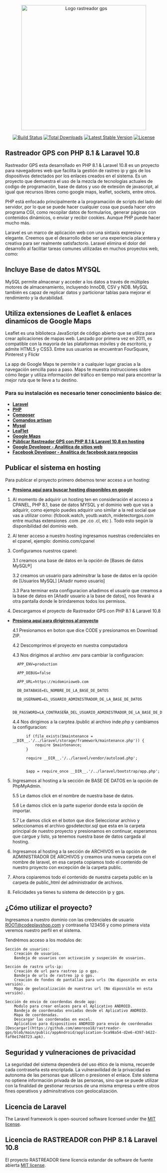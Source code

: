 <p align="center"><a href="https://github.com/amoroso18/rastreador-gps" target="_blank"><img src="https://github.com/amoroso18/rastreador-gps/blob/main/public/icons/spy.png" width="400" alt="Logo rastreador gps"></a></p>

<p align="center">
<a href="https://github.com/laravel/framework/actions"><img src="https://github.com/laravel/framework/workflows/tests/badge.svg" alt="Build Status"></a>
<a href="https://packagist.org/packages/laravel/framework"><img src="https://img.shields.io/packagist/dt/laravel/framework" alt="Total Downloads"></a>
<a href="https://packagist.org/packages/laravel/framework"><img src="https://img.shields.io/packagist/v/laravel/framework" alt="Latest Stable Version"></a>
<a href="https://packagist.org/packages/laravel/framework"><img src="https://img.shields.io/packagist/l/laravel/framework" alt="License"></a>
</p>

## Rastreador GPS con PHP 8.1 & Laravel 10.8 

Rastreador GPS esta desarrollado en PHP 8.1 & Laravel 10.8 es un proyecto para navegadores web que facilita la gestión de rastreo ip y gps de los dispositivos detectados por los enlaces creados en el sistema. Es un proyecto que demuestra el uso de la mezcla de tecnologías actuales de codigo de programación, base de datos y uso de extesión de javascript, al igual que recursos libres como google maps, leaflet, sockets, entre otros.

PHP está enfocado principalmente a la programación de scripts del lado del servidor, por lo que se puede hacer cualquier cosa que pueda hacer otro programa CGI, como recopilar datos de formularios, generar páginas con contenidos dinámicos, o enviar y recibir cookies. Aunque PHP puede hacer mucho más.

Laravel es un marco de aplicación web con una sintaxis expresiva y elegante. Creemos que el desarrollo debe ser una experiencia placentera y creativa para ser realmente satisfactorio. Laravel elimina el dolor del desarrollo al facilitar tareas comunes utilizadas en muchos proyectos web, como:

## Incluye Base de datos MYSQL

MySQL permite almacenar y acceder a los datos a través de múltiples motores de almacenamiento, incluyendo InnoDB, CSV y NDB. MySQL también es capaz de replicar datos y particionar tablas para mejorar el rendimiento y la durabilidad.

## Utiliza extensiones de Leaflet & enlaces dinamicos de Google Maps

Leaflet es una biblioteca JavaScript de código abierto que se utiliza para crear aplicaciones de mapas web. Lanzado por primera vez en 2011, es compatible con la mayoría de las plataformas móviles y de escritorio, y admite HTML5 y CSS3. Entre sus usuarios se encuentran FourSquare, Pinterest y Flickr

La app de Google Maps te permite ir a cualquier lugar gracias a la navegación sencilla paso a paso. Maps te muestra instrucciones sobre cómo llegar y utiliza información del tráfico en tiempo real para encontrar la mejor ruta que te lleve a tu destino.

### Para su instalación es necesario tener conocimiento básico de:

- **[Laravel](https://laravel.com/)**
- **[PHP](https://www.php.net/manual/es/intro-whatis.php)**
- **[Composer](https://getcomposer.org/)**
- **[Comandos artisan](https://dev.to/leonmatiasm/los-comandos-php-artisan-mas-usados-por-mi-415p)**
- **[Mysql](https://www.mysql.com/)**
- **[LeaFlet](https://leafletjs.com/)**
- **[Google Maps](https://www.google.com/maps)**
- **[Públicar Rastreador GPS con PHP 8.1 & Laravel 10.8 en hosting](https://github.com/amoroso18/rastreador-gps)**
- **[Google Developer - Analitica de sitios web](https://developers.google.com/analytics?hl=es-419)**
- **[Facebook Developer - Analitica de facebook para negocios](https://developers.facebook.com/)**

## Publicar el sistema en hosting

Para publicar el proyecto primero debemos tener acceso a un hosting: 
- **[Presiona aquí para buscar hosting disponibles en google](https://www.google.com/search?q=hosting+en+peru)**

1) Al momento de adquirir un hosting ten en consideración el acceso a CPANEL, PHP 8.1, base de datos MYSQL y el dominio web que vas a adquirir, como ejemplo puedes adquirir uno similar a la red social que vas a utilizar como: (fcbook.watch, youtb.watch, midetectorgps.com entre muchas extensiones .com .pe .co .cl, etc ). Todo esto según la disponibilidad del dominio web.

2) Al tener acceso a nuestro hosting ingresamos nuestras credenciales en el cpanel, ejemplo: dominio.com/cpanel

3) Configuramos nuestros cpanel:

    3.1 creamos una base de datos en la opción de [Bases de datos MySQL®]

    3.2 creamos un usuario para adminsitrar la base de datos en la opción de [Usuarios MySQL] [Añadir nuevo usuario]
    
    3.3 Para terminar esta configuracion añadimos el usuario que creamos a la base de datos en [Añadir usuario a la base de datos], nos llevará a otra pantalla donde le brindaremos todos los permisos.

4) Descargamos el proyecto de Rastreador GPS con PHP 8.1 & Laravel 10.8
- **[Presiona aquí para dirigirnos al proyecto](https://github.com/amoroso18/rastreador-gps)**

    4.1 Presionamos en boton que dice CODE y presionamos en Download ZIP.

    4.2 Descomprimos el proyecto en nuestra computadora

    4.3 Nos dirigimos al archivo .env para cambiar la configuracion:

        APP_ENV=production

        APP_DEBUG=false

        APP_URL=https://midominioweb.com

        DB_DATABASE=EL_NOMBRE_DE_LA_BASE_DE_DATOS

        DB_USERNAME=EL_USUARIO_ADMINISTRADOR_DE_LA_BASE_DE_DATOS

        DB_PASSWORD=LA_CONTRASEÑA_DEL_USUARIO_ADMINISTRADOR_DE_LA_BASE_DE_DATOS

    4.4 Nos dirigimos a la carptea /public al archivo inde.php y cambiamos la configuracion:

            if (file_exists($maintenance = __DIR__.'/../laravel/storage/framework/maintenance.php')) {
                require $maintenance;
            }

            require __DIR__.'/../laravel/vendor/autoload.php';


            $app = require_once __DIR__.'/../laravel/bootstrap/app.php';

5) Ingresamos al hosting a la sección de BASE DE DATOS en la opción de PhpMyAdmin.

    5.5 Le damos click en el nombre de nuestra base de datos.

    5.6 Le damos click en la parte superior donde esta la opción de importar.

    5.7 Le damos click en el boton que dice Seleccionar archivo y seleccionamos el archivo gpsdetector.sql que esta en la carpeta principal de nuestro proyecto y presionamos en continuar, esperamos que cargue y listo, ya tenemos nuestra base de datos cargada al hosting.

6) Ingresamos al hosting a la sección de ARCHIVOS en la opción de ADMINISTRADOR DE ARCHIVOS y creamos una nueva carpeta con el nombre de laravel, en esa carpeta copiamos todo el contenido de nuestro proyecto con excepción de la carpeta public.

7) Ahora copiaremos todo el contenido de nuestra carpeta public en la carpeta de public_html del administrador de archivos.

8) Felicidades ya tienes tu sistema de detección ip y gps.



## ¿Cómo utilizar el proyecto?

Ingresamos a nuestro dominio con las credenciales de usuario ROOT@codeplayshop.com y contraseña 123456 y como primera vista veremos nuestro perfil en el sistema.

Tendrémos acceso a los modulos de:

    Sección de usuarios: 
        Creación de usuarios.
        Bandeja de usuarios con activación y suspeción de usuarios.

    Sección de rastro urls-ip: 
        Creación de url para rastreo ip o gps.
        Bandeja de urls de rastreo ip o gps.
        Creación de fondos de pantallas para urls (No diposnible en esta versión).
        Mapa de geolocalización de nuestras url (No diposnible en esta versión).

    Sección de envio de coordendas desde app:
        Modulo para crear enlaces para el Aplicativo ANDROID.
        Bandeja de coordenadas enviadas desde el Aplicativo ANDROID.
        Mapa de coordenadas.
        Descargar las coordenadas en excel.
        Aplicativo para dispositivos ANDROID para envio de coordenadas [Descargar](https://github.com/amoroso18/rastreador-gps/blob/main/public/appAndroid/application-5ca98a54-d2e6-4397-b622-faf0e17dd723.apk).

        

        
   

## Seguridad y vulneraciones de privacidad

La seguridad del sistema dependerá del uso ético de la misma, recuerde cada contraseña esta encriptada. La vulneravilidad de la privacidad es autonoma de las personas que utilicen o presionen el enlace. Este sistema no optiene información privada de las personas, sino que se puede utilizar con la finalidad de gestionar recursos de una misma empresa u entre otros fines operativos y adminsitrativos con geolocalización.


## Licencia de Laravel

The Laravel framework is open-sourced software licensed under the [MIT license](https://opensource.org/licenses/MIT).

## Licencia de RASTREADOR con PHP 8.1 & Laravel 10.8

El proyecto RASTREADOR tiene licencia estandar de software de fuente abierta [MIT license](https://opensource.org/licenses/MIT).
